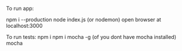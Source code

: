 To run app:

npm i --production
node index.js (or nodemon)
open browser at localhost:3000

To run tests:
npm i
npm i mocha -g (of you dont have mocha installed)
mocha